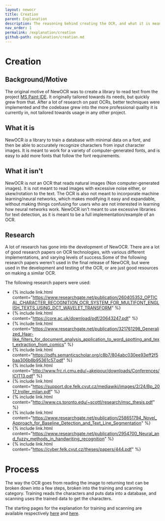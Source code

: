 ```yaml
---
layout: newocr
title: Creation
parent: Explanation
description: The reasoning behind creating the OCR, and what it is meant to do/not meant to do.
nav_order: 1
permalink: /explanation/creation
github-path: explanation/creation.md
---
```


# Creation

## Background/Motive

The original motive of NewOCR was to create a library to read text from the project [MS Paint IDE](https://ms-paint-i.de/). It originally tailored towards its needs, but quickly grew from that. After a lot of research on past OCRs, better techniques were implemented and the codebase grew into the more professional quality it is currently in, not tailored towards usage in any other project.

## What it is

NewOCR *is* a library to train a database with minimal data on a font, and then be able to accurately recognize characters from input character images. It is meant to work for a variety of computer-generated fonts, and is easy to add more fonts that follow the font requirements.

## What it isn't

NewOCR is *not* an OCR that reads natural images (Non computer-generated images). It is not meant to read images with excessive noise either, or skew/rotation to the text. The OCR is also not meant to incorporate machine learning/neural networks, which makes modifying it easy and expandable, without making things confusing for users who are not interested in learning how neural networks work. NewOCR isn't meant to use excessive libraries for text detection, as it is meant to be a full implementation/example of an OCR.

## Research

A lot of research has gone into the development of NewOCR. There are a lot of good research papers on OCR technologies, with various different implementations, and varying levels of success.Some of the following research papers weren't used in the final release of NewOCR, but were used in the development and testing of the OCR, or are just good resources on making a similar OCR.

The following research papers were used:

- {% include link.html content="https://www.researchgate.net/publication/260405352_OPTICAL_CHARACTER_RECOGNITION_OCR_SYSTEM_FOR_MULTIFONT_ENGLISH_TEXTS_USING_DCT_WAVELET_TRANSFORM" %}
- {% include link.html content="https://core.ac.uk/download/pdf/20643247.pdf" %}
- {% include link.html content="https://www.researchgate.net/publication/321761298_Generalized_Haar-like_filters_for_document_analysis_application_to_word_spotting_and_text_extraction_from_comics" %}
- {% include link.html content="https://pdfs.semanticscholar.org/c8b7/804abc030ee93eff2f5baa306b8b95361c57.pdf" %}
- {% include link.html content="http://www.frc.ri.cmu.edu/~akeipour/downloads/Conferences/ICIT13.pdf" %}
- {% include link.html content="https://support.dce.felk.cvut.cz/mediawiki/images/2/24/Bp_2017_troller_milan.pdf" %}
- {% include link.html content="http://www.cs.toronto.edu/~scottl/research/msc_thesis.pdf" %}
- {% include link.html content="https://www.researchgate.net/publication/258651794_Novel_Approach_for_Baseline_Detection_and_Text_Line_Segmentation" %}
- {% include link.html content="https://www.researchgate.net/publication/2954700_Neural_and_fuzzy_methods_in_handwriting_recognition" %}
- {% include link.html content="https://cyber.felk.cvut.cz/theses/papers/444.pdf" %}

# Process

The way the OCR goes from reading the image to returning text can be broken down into a few steps, broken into the training and scanning category. Training reads the characters and puts data into a database, and scanning uses the trained data to get the characters.

The starting pages for the explanation for training and scanning are available respectively [here](training/) and [here](scanning/).